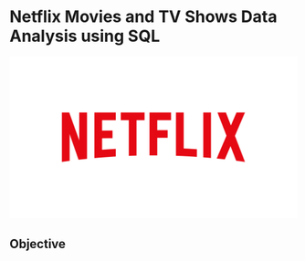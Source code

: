 # Netflix Movies and TV Shows Data Analysis using SQL
![](https://github.com/suhaniithape/netflix_sql_project/blob/main/Logos-Readability-Netflix-logo.png)

## Objective
